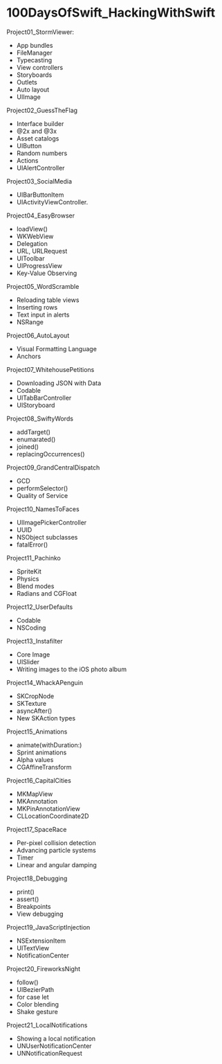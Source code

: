 # 100DaysOfSwift_HackingWithSwift

Project01_StormViewer:
- App bundles
- FileManager
- Typecasting
- View controllers
- Storyboards
- Outlets
- Auto layout
- UIImage

Project02_GuessTheFlag
- Interface builder
- @2x and @3x
- Asset catalogs
- UIButton
- Random numbers
- Actions
- UIAlertController

Project03_SocialMedia
- UIBarButtonItem
- UIActivityViewController.

Project04_EasyBrowser
- loadView()
- WKWebView
- Delegation
- URL, URLRequest
- UIToolbar
- UIProgressView
- Key-Value Observing

Project05_WordScramble
- Reloading table views
- Inserting rows
- Text input in alerts
- NSRange

Project06_AutoLayout
- Visual Formatting Language
- Anchors

Project07_WhitehousePetitions
- Downloading JSON with Data
- Codable
- UITabBarController
- UIStoryboard

Project08_SwiftyWords
- addTarget()
- enumarated()
- joined()
- replacingOccurrences()

Project09_GrandCentralDispatch
- GCD
- performSelector()
- Quality of Service 

Project10_NamesToFaces
- UIImagePickerController
- UUID
- NSObject subclasses
- fatalError()

Project11_Pachinko
- SpriteKit
- Physics
- Blend modes
- Radians and CGFloat

Project12_UserDefaults
- Codable
- NSCoding

Project13_Instafilter
- Core Image
- UISlider
- Writing images to the iOS photo album

Project14_WhackAPenguin
- SKCropNode
- SKTexture
- asyncAfter()
- New SKAction types

Project15_Animations
- animate(withDuration:)
- Sprint animations
- Alpha values
- CGAffineTransform

Project16_CapitalCities
- MKMapView
- MKAnnotation
- MKPinAnnotationView
- CLLocationCoordinate2D

Project17_SpaceRace
- Per-pixel collision detection
- Advancing particle systems
- Timer
- Linear and angular damping

Project18_Debugging
- print()
- assert()
- Breakpoints
- View debugging

Project19_JavaScriptInjection
- NSExtensionItem
- UITextView
- NotificationCenter

Project20_FireworksNight
- follow()
- UIBezierPath
- for case let
- Color blending
- Shake gesture

Project21_LocalNotifications
- Showing a local notification
- UNUserNotificationCenter
- UNNotificationRequest
